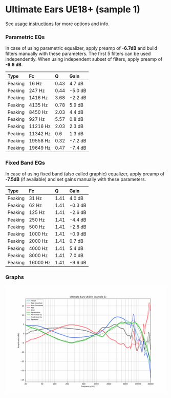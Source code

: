 # Ultimate Ears UE18+ (sample 1)
See [usage instructions](https://github.com/jaakkopasanen/AutoEq#usage) for more options and info.

### Parametric EQs
In case of using parametric equalizer, apply preamp of **-6.7dB** and build filters manually
with these parameters. The first 5 filters can be used independently.
When using independent subset of filters, apply preamp of **-6.6 dB**.

| Type    | Fc       |    Q | Gain    |
|:--------|:---------|:-----|:--------|
| Peaking | 16 Hz    | 0.43 | 4.7 dB  |
| Peaking | 247 Hz   | 0.44 | -5.0 dB |
| Peaking | 1416 Hz  | 3.68 | -2.2 dB |
| Peaking | 4135 Hz  | 0.78 | 5.9 dB  |
| Peaking | 8450 Hz  | 2.03 | 4.4 dB  |
| Peaking | 927 Hz   | 5.57 | 0.8 dB  |
| Peaking | 11216 Hz | 2.03 | 2.3 dB  |
| Peaking | 11342 Hz | 0.6  | 1.3 dB  |
| Peaking | 19558 Hz | 0.32 | -7.2 dB |
| Peaking | 19649 Hz | 0.47 | -7.4 dB |

### Fixed Band EQs
In case of using fixed band (also called graphic) equalizer, apply preamp of **-7.5dB**
(if available) and set gains manually with these parameters.

| Type    | Fc       |    Q | Gain    |
|:--------|:---------|:-----|:--------|
| Peaking | 31 Hz    | 1.41 | 4.0 dB  |
| Peaking | 62 Hz    | 1.41 | -0.3 dB |
| Peaking | 125 Hz   | 1.41 | -2.6 dB |
| Peaking | 250 Hz   | 1.41 | -4.4 dB |
| Peaking | 500 Hz   | 1.41 | -2.8 dB |
| Peaking | 1000 Hz  | 1.41 | -0.9 dB |
| Peaking | 2000 Hz  | 1.41 | 0.7 dB  |
| Peaking | 4000 Hz  | 1.41 | 5.4 dB  |
| Peaking | 8000 Hz  | 1.41 | 7.0 dB  |
| Peaking | 16000 Hz | 1.41 | -9.6 dB |

### Graphs
![](./Ultimate%20Ears%20UE18+%20(sample%201).png)